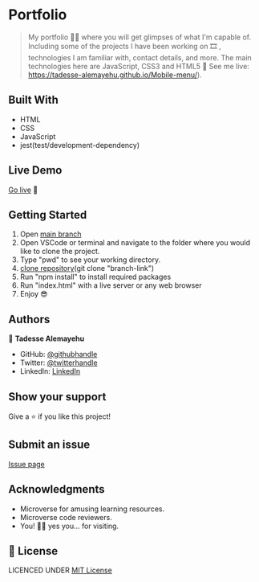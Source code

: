 # Portfolio

> My portfolio ✋🏼 where you will get glimpses of what I'm capable of. Including some of the projects I have been working on 🎞 , technologies I am familiar with, contact details, and more. The main technologies here are JavaScript, CSS3 and HTML5 🙌 See me live: https://tadesse-alemayehu.github.io/Mobile-menu/).

## Built With

- HTML
- CSS
- JavaScript
- jest(test/development-dependency)

## Live Demo

[Go live](https://tadesse-alemayehu.github.io/Mobile-menu/) 🙂

## Getting Started

1. Open [main branch](https://github.com/Tadesse-Alemayehu/porfolio)
2. Open VSCode or terminal and navigate to the folder where you would like to clone the project.
3. Type "pwd" to see your working directory.
4. [clone repository](git@github.com:Tadesse-Alemayehu/porfolio)(git clone "branch-link")
5. Run "npm install" to install required packages
6. Run "index.html" with a live server or any web browser
7. Enjoy 😎

## Authors

👤 **Tadesse Alemayehu**

- GitHub: [@githubhandle](https://github.com/Tadesse-Alemayehu)
- Twitter: [@twitterhandle](https://twitter.com/TadesseWebDev)
- LinkedIn: [LinkedIn](https://www.linkedin.com/in/tadesse-alemayehu-60141a221/)

## Show your support

Give a ⭐️ if you like this project!

## Submit an issue

[Issue page](https://github.com/Tadesse-Alemayehu/Mobile-menu/issues)

## Acknowledgments

- Microverse for amusing learning resources.
- Microverse code reviewers.
- You! 🙏🏼 yes you... for visiting.

## 📝 License

LICENCED UNDER [MIT License](LICENSE)
